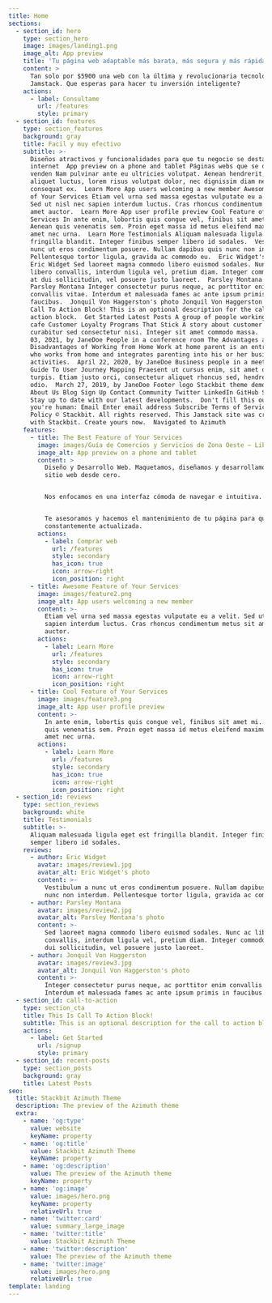 ```yaml
---
title: Home
sections:
  - section_id: hero
    type: section_hero
    image: images/landing1.png
    image_alt: App preview
    title: 'Tu página web adaptable más barata, más segura y más rápida!!'
    content: >
      Tan solo por $5900 una web con la última y revolucionaria tecnología
      Jamstack. Que esperas para hacer tu inversión inteligente?
    actions:
      - label: Consultame
        url: /features
        style: primary
  - section_id: features
    type: section_features
    background: gray
    title: Facil y muy efectivo
    subtitle: >-
      Diseños atractivos y funcionalidades para que tu negocio se destaque en
      internet  App preview on a phone and tablet Páginas webs que se destacan y
      venden Nam pulvinar ante eu ultricies volutpat. Aenean hendrerit, eros sed
      aliquet luctus, lorem risus volutpat dolor, nec dignissim diam neque
      consequat ex.  Learn More App users welcoming a new member Awesome Feature
      of Your Services Etiam vel urna sed massa egestas vulputate eu a velit.
      Sed ut nisl nec sapien interdum luctus. Cras rhoncus condimentum metus sit
      amet auctor.  Learn More App user profile preview Cool Feature of Your
      Services In ante enim, lobortis quis congue vel, finibus sit amet mi.
      Aenean quis venenatis sem. Proin eget massa id metus eleifend maximus sit
      amet nec urna.  Learn More Testimonials Aliquam malesuada ligula eget est
      fringilla blandit. Integer finibus semper libero id sodales.  Vestibulum a
      nunc ut eros condimentum posuere. Nullam dapibus quis nunc non interdum.
      Pellentesque tortor ligula, gravida ac commodo eu.  Eric Widget's photo
      Eric Widget Sed laoreet magna commodo libero euismod sodales. Nunc ac
      libero convallis, interdum ligula vel, pretium diam. Integer commodo sem
      at dui sollicitudin, vel posuere justo laoreet.  Parsley Montana's photo
      Parsley Montana Integer consectetur purus neque, ac porttitor enim
      convallis vitae. Interdum et malesuada fames ac ante ipsum primis in
      faucibus.  Jonquil Von Haggerston's photo Jonquil Von Haggerston This Is
      Call To Action Block! This is an optional description for the call to
      action block.  Get Started Latest Posts A group of people working in a
      cafe Customer Loyalty Programs That Stick A story about customer loyalty
      curabitur sed consectetur nisi. Integer sit amet commodo massa.  January
      03, 2021, by JaneDoe People in a conference room The Advantages and
      Disadvantages of Working from Home Work at home parent is an entrepreneur
      who works from home and integrates parenting into his or her business
      activities.  April 22, 2020, by JaneDoe Business people in a meeting A
      Guide To User Journey Mapping Praesent ut cursus enim, sit amet dictum
      turpis. Etiam justo orci, consectetur aliquet rhoncus sed, hendrerit vel
      odio.  March 27, 2019, by JaneDoe Footer logo Stackbit theme demo  Company
      About Us Blog Sign Up Contact Community Twitter LinkedIn GitHub Subscribe
      Stay up to date with our latest developments.  Don't fill this out if
      you're human: Email Enter email address Subscribe Terms of ServicePrivacy
      Policy © Stackbit. All rights reserved. This Jamstack site was created
      with Stackbit. Create yours now.  Navigated to Azimuth
    features:
      - title: The Best Feature of Your Services
        image: images/Guía de Comercios y Servicios de Zona Oeste – Libres Oeste.png
        image_alt: App preview on a phone and tablet
        content: >
          Diseño y Desarrollo Web. Maquetamos, diseñamos y desarrollamos tu
          sitio web desde cero.


          Nos enfocamos en una interfaz cómoda de navegar e intuitiva.


          Te asesoramos y hacemos el mantenimiento de tu página para que esté
          constantemente actualizada.
        actions:
          - label: Comprar web
            url: /features
            style: secondary
            has_icon: true
            icon: arrow-right
            icon_position: right
      - title: Awesome Feature of Your Services
        image: images/feature2.png
        image_alt: App users welcoming a new member
        content: >-
          Etiam vel urna sed massa egestas vulputate eu a velit. Sed ut nisl nec
          sapien interdum luctus. Cras rhoncus condimentum metus sit amet
          auctor.
        actions:
          - label: Learn More
            url: /features
            style: secondary
            has_icon: true
            icon: arrow-right
            icon_position: right
      - title: Cool Feature of Your Services
        image: images/feature3.png
        image_alt: App user profile preview
        content: >-
          In ante enim, lobortis quis congue vel, finibus sit amet mi. Aenean
          quis venenatis sem. Proin eget massa id metus eleifend maximus sit
          amet nec urna.
        actions:
          - label: Learn More
            url: /features
            style: secondary
            has_icon: true
            icon: arrow-right
            icon_position: right
  - section_id: reviews
    type: section_reviews
    background: white
    title: Testimonials
    subtitle: >-
      Aliquam malesuada ligula eget est fringilla blandit. Integer finibus
      semper libero id sodales.
    reviews:
      - author: Eric Widget
        avatar: images/review1.jpg
        avatar_alt: Eric Widget's photo
        content: >-
          Vestibulum a nunc ut eros condimentum posuere. Nullam dapibus quis
          nunc non interdum. Pellentesque tortor ligula, gravida ac commodo eu.
      - author: Parsley Montana
        avatar: images/review2.jpg
        avatar_alt: Parsley Montana's photo
        content: >-
          Sed laoreet magna commodo libero euismod sodales. Nunc ac libero
          convallis, interdum ligula vel, pretium diam. Integer commodo sem at
          dui sollicitudin, vel posuere justo laoreet.
      - author: Jonquil Von Haggerston
        avatar: images/review3.jpg
        avatar_alt: Jonquil Von Haggerston's photo
        content: >-
          Integer consectetur purus neque, ac porttitor enim convallis vitae.
          Interdum et malesuada fames ac ante ipsum primis in faucibus.
  - section_id: call-to-action
    type: section_cta
    title: This Is Call To Action Block!
    subtitle: This is an optional description for the call to action block.
    actions:
      - label: Get Started
        url: /signup
        style: primary
  - section_id: recent-posts
    type: section_posts
    background: gray
    title: Latest Posts
seo:
  title: Stackbit Azimuth Theme
  description: The preview of the Azimuth theme
  extra:
    - name: 'og:type'
      value: website
      keyName: property
    - name: 'og:title'
      value: Stackbit Azimuth Theme
      keyName: property
    - name: 'og:description'
      value: The preview of the Azimuth theme
      keyName: property
    - name: 'og:image'
      value: images/hero.png
      keyName: property
      relativeUrl: true
    - name: 'twitter:card'
      value: summary_large_image
    - name: 'twitter:title'
      value: Stackbit Azimuth Theme
    - name: 'twitter:description'
      value: The preview of the Azimuth theme
    - name: 'twitter:image'
      value: images/hero.png
      relativeUrl: true
template: landing
---
```

